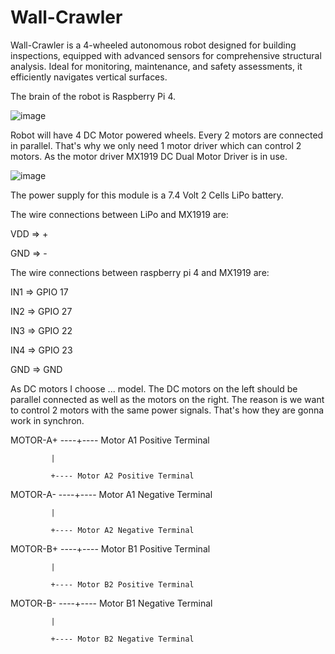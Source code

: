 # Wall-Crawler

Wall-Crawler is a 4-wheeled autonomous robot designed for building inspections, equipped with advanced sensors for comprehensive structural analysis. Ideal for monitoring, maintenance, and safety assessments, it efficiently navigates vertical surfaces.

The brain of the robot is Raspberry Pi 4.

![image](https://github.com/cemalhekim/wallcrawler/assets/98236326/0d5b813b-ce1a-4b29-a540-47517e711fd7)


Robot will have 4 DC Motor powered wheels. Every 2 motors are connected in parallel. That's why we only need 1 motor driver which can control 2 motors. As the motor driver MX1919 DC Dual Motor Driver is in use. 

![image](https://github.com/cemalhekim/wallcrawler/assets/98236326/d29daeac-bd34-42cf-87e3-cae727282469)

The power supply for this module is a 7.4 Volt 2 Cells LiPo battery.

The wire connections between LiPo and MX1919 are:


VDD => +

GND => -


The wire connections between raspberry pi 4 and MX1919 are:


IN1 => GPIO 17

IN2 => GPIO 27

IN3 => GPIO 22

IN4 => GPIO 23

GND => GND


As DC motors I choose ... model. The DC motors on the left should be parallel connected as well as the motors on the right. The reason is we want to control 2 motors with the same power signals. That's how they are gonna work in synchron.

MOTOR-A+ ----+---- Motor A1 Positive Terminal

             |

             +---- Motor A2 Positive Terminal

             
MOTOR-A- ----+---- Motor A1 Negative Terminal

             |

             +---- Motor A2 Negative Terminal
             

MOTOR-B+ ----+---- Motor B1 Positive Terminal

             |
             
             +---- Motor B2 Positive Terminal
             

MOTOR-B- ----+---- Motor B1 Negative Terminal

             |
             
             +---- Motor B2 Negative Terminal
             






